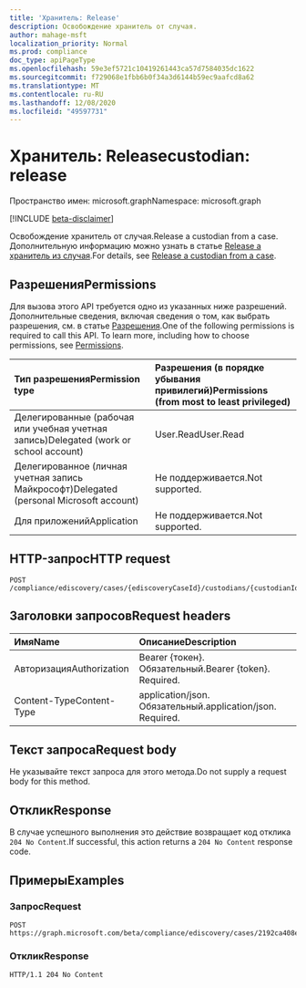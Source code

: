 ```yaml
---
title: 'Хранитель: Release'
description: Освобождение хранитель от случая.
author: mahage-msft
localization_priority: Normal
ms.prod: compliance
doc_type: apiPageType
ms.openlocfilehash: 59e3ef5721c10419261443ca57d7584035dc1622
ms.sourcegitcommit: f729068e1fbb6b0f34a3d6144b59ec9aafcd8a62
ms.translationtype: MT
ms.contentlocale: ru-RU
ms.lasthandoff: 12/08/2020
ms.locfileid: "49597731"
---
```

# <a name="custodian-release"></a><span data-ttu-id="7b37d-103">Хранитель: Release</span><span class="sxs-lookup"><span data-stu-id="7b37d-103">custodian: release</span></span>

<span data-ttu-id="7b37d-104">Пространство имен: microsoft.graph</span><span class="sxs-lookup"><span data-stu-id="7b37d-104">Namespace: microsoft.graph</span></span>

[!INCLUDE [beta-disclaimer](../../includes/beta-disclaimer.md)]

<span data-ttu-id="7b37d-105">Освобождение хранитель от случая.</span><span class="sxs-lookup"><span data-stu-id="7b37d-105">Release a custodian from a case.</span></span> <span data-ttu-id="7b37d-106">Дополнительную информацию можно узнать в статье [Release a хранитель из случая](/microsoft-365/compliance/manage-new-custodians#release-a-custodian-from-a-case).</span><span class="sxs-lookup"><span data-stu-id="7b37d-106">For details, see [Release a custodian from a case](/microsoft-365/compliance/manage-new-custodians#release-a-custodian-from-a-case).</span></span>

## <a name="permissions"></a><span data-ttu-id="7b37d-107">Разрешения</span><span class="sxs-lookup"><span data-stu-id="7b37d-107">Permissions</span></span>

<span data-ttu-id="7b37d-p102">Для вызова этого API требуется одно из указанных ниже разрешений. Дополнительные сведения, включая сведения о том, как выбрать разрешения, см. в статье [Разрешения](/graph/permissions-reference).</span><span class="sxs-lookup"><span data-stu-id="7b37d-p102">One of the following permissions is required to call this API. To learn more, including how to choose permissions, see [Permissions](/graph/permissions-reference).</span></span>

|<span data-ttu-id="7b37d-110">Тип разрешения</span><span class="sxs-lookup"><span data-stu-id="7b37d-110">Permission type</span></span>|<span data-ttu-id="7b37d-111">Разрешения (в порядке убывания привилегий)</span><span class="sxs-lookup"><span data-stu-id="7b37d-111">Permissions (from most to least privileged)</span></span>|
|:---|:---|
|<span data-ttu-id="7b37d-112">Делегированные (рабочая или учебная учетная запись)</span><span class="sxs-lookup"><span data-stu-id="7b37d-112">Delegated (work or school account)</span></span>|<span data-ttu-id="7b37d-113">User.Read</span><span class="sxs-lookup"><span data-stu-id="7b37d-113">User.Read</span></span>|
|<span data-ttu-id="7b37d-114">Делегированное (личная учетная запись Майкрософт)</span><span class="sxs-lookup"><span data-stu-id="7b37d-114">Delegated (personal Microsoft account)</span></span>|<span data-ttu-id="7b37d-115">Не поддерживается.</span><span class="sxs-lookup"><span data-stu-id="7b37d-115">Not supported.</span></span>|
|<span data-ttu-id="7b37d-116">Для приложений</span><span class="sxs-lookup"><span data-stu-id="7b37d-116">Application</span></span>|<span data-ttu-id="7b37d-117">Не поддерживается.</span><span class="sxs-lookup"><span data-stu-id="7b37d-117">Not supported.</span></span>|

## <a name="http-request"></a><span data-ttu-id="7b37d-118">HTTP-запрос</span><span class="sxs-lookup"><span data-stu-id="7b37d-118">HTTP request</span></span>

<!-- {
  "blockType": "ignored"
}
-->

``` http
POST /compliance/ediscovery/cases/{ediscoveryCaseId}/custodians/{custodianId}/release
```

## <a name="request-headers"></a><span data-ttu-id="7b37d-119">Заголовки запросов</span><span class="sxs-lookup"><span data-stu-id="7b37d-119">Request headers</span></span>

|<span data-ttu-id="7b37d-120">Имя</span><span class="sxs-lookup"><span data-stu-id="7b37d-120">Name</span></span>|<span data-ttu-id="7b37d-121">Описание</span><span class="sxs-lookup"><span data-stu-id="7b37d-121">Description</span></span>|
|:---|:---|
|<span data-ttu-id="7b37d-122">Авторизация</span><span class="sxs-lookup"><span data-stu-id="7b37d-122">Authorization</span></span>|<span data-ttu-id="7b37d-p103">Bearer {токен}. Обязательный.</span><span class="sxs-lookup"><span data-stu-id="7b37d-p103">Bearer {token}. Required.</span></span>|
|<span data-ttu-id="7b37d-125">Content-Type</span><span class="sxs-lookup"><span data-stu-id="7b37d-125">Content-Type</span></span>|<span data-ttu-id="7b37d-p104">application/json. Обязательный.</span><span class="sxs-lookup"><span data-stu-id="7b37d-p104">application/json. Required.</span></span>|

## <a name="request-body"></a><span data-ttu-id="7b37d-128">Текст запроса</span><span class="sxs-lookup"><span data-stu-id="7b37d-128">Request body</span></span>

<span data-ttu-id="7b37d-129">Не указывайте текст запроса для этого метода.</span><span class="sxs-lookup"><span data-stu-id="7b37d-129">Do not supply a request body for this method.</span></span>

## <a name="response"></a><span data-ttu-id="7b37d-130">Отклик</span><span class="sxs-lookup"><span data-stu-id="7b37d-130">Response</span></span>

<span data-ttu-id="7b37d-131">В случае успешного выполнения это действие возвращает код отклика `204 No Content`.</span><span class="sxs-lookup"><span data-stu-id="7b37d-131">If successful, this action returns a `204 No Content` response code.</span></span>

## <a name="examples"></a><span data-ttu-id="7b37d-132">Примеры</span><span class="sxs-lookup"><span data-stu-id="7b37d-132">Examples</span></span>

### <a name="request"></a><span data-ttu-id="7b37d-133">Запрос</span><span class="sxs-lookup"><span data-stu-id="7b37d-133">Request</span></span>

<!-- {
  "blockType": "request",
  "name": "custodian_release"
}
-->

``` http
POST https://graph.microsoft.com/beta/compliance/ediscovery/cases/2192ca408ea2410eba3bec8ae873be6b/custodians/45454331323337443946343043464239/release
```

### <a name="response"></a><span data-ttu-id="7b37d-134">Отклик</span><span class="sxs-lookup"><span data-stu-id="7b37d-134">Response</span></span>

<!-- {
  "blockType": "response",
  "truncated": true
}
-->

``` http
HTTP/1.1 204 No Content
```
